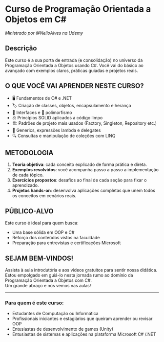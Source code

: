 # Curso de Programação Orientada a Objetos em C#  
*Ministrado por @NelioAlves na Udemy*  

## Descrição  
Este curso é a sua porta de entrada (e consolidação) no universo da Programação Orientada a Objetos usando C#. Você vai do básico ao avançado com exemplos claros, práticas guiadas e projetos reais.

## O QUE VOCÊ VAI APRENDER NESTE CURSO?  
- 🖥️ Fundamentos de C# e .NET  
- 🏷️ Criação de classes, objetos, encapsulamento e herança  
- 🧩 Interfaces e 🔄 polimorfismo  
- ⚖️ Princípios SOLID aplicados a código limpo  
- 🏗️ Padrões de projeto mais usados (Factory, Singleton, Repository etc.)  
- 🧬 Generics, expressões lambda e delegates  
- 🔍 Consultas e manipulação de coleções com LINQ  

## METODOLOGIA  
1. **Teoria objetiva**: cada conceito explicado de forma prática e direta.  
2. **Exemplos resolvidos**: você acompanha passo a passo a implementação de cada tópico.  
3. **Exercícios propostos**: desafios ao final de cada seção para fixar o aprendizado.  
4. **Projetos hands-on**: desenvolva aplicações completas que unem todos os conceitos em cenários reais.  

## PÚBLICO-ALVO  
Este curso é ideal para quem busca:  
- Uma base sólida em OOP e C#  
- Reforço dos conteúdos vistos na faculdade  
- Preparação para entrevistas e certificações Microsoft  

## SEJAM BEM-VINDOS!  
Assista à aula introdutória e aos vídeos gratuitos para sentir nossa didática. Estou empolgado em guiá-lo nesta jornada rumo ao domínio da Programação Orientada a Objetos com C#.  
Um grande abraço e nos vemos nas aulas!  

---

### Para quem é este curso:  
- Estudantes de Computação ou Informática  
- Profissionais iniciantes e estagiários que queiram aprender ou revisar OOP  
- Entusiastas de desenvolvimento de games (Unity)  
- Entusiastas de sistemas e aplicações na plataforma Microsoft C# /.NET  
